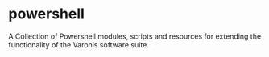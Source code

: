 powershell
==========

A Collection of Powershell modules, scripts and resources for extending the functionality of the Varonis software suite.

